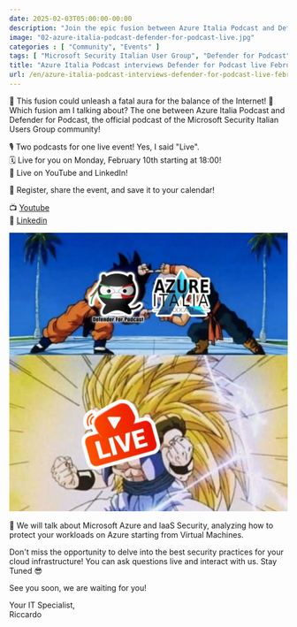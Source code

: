 ```yaml
---
date: 2025-02-03T05:00:00-00:00
description: "Join the epic fusion between Azure Italia Podcast and Defender for Podcast! 🎙️ Discover the best security practices for Microsoft Azure and IaaS in an unmissable live event on February 10th at 18:00 on YouTube and LinkedIn. 🔴 Register now and join the live stream!"
image: "02-azure-italia-podcast-defender-for-podcast-live.jpg"
categories : [ "Community", "Events" ]
tags: [ "Microsoft Security Italian User Group", "Defender for Podcast", "Azure Italia Podcast", "Community", "Event"]
title: "Azure Italia Podcast interviews Defender for Podcast live February 10, 2025"
url: /en/azure-italia-podcast-interviews-defender-for-podcast-live-february-10-2025
---
```

🚨 This fusion could unleash a fatal aura for the balance of the Internet! 🤣  
Which fusion am I talking about? The one between Azure Italia Podcast and Defender for Podcast, the official podcast of the Microsoft Security Italian Users Group community!

🎙️ Two podcasts for one live event! Yes, I said "Live".  
🗓️ Live for you on Monday, February 10th starting at 18:00!  
🔴 Live on YouTube and LinkedIn!

🔗 Register, share the event, and save it to your calendar!

📺 [Youtube](https://www.youtube.com/live/JpxAUaMTGRw)  
💼 [Linkedin](https://www.linkedin.com/events/azureitaliapodcastintervistadef7292081788040966144/)

![Fusion tra Azure Italia Podcast e Defender for Podcast](01-azure-italia-podcast-defender-for-podcast-live.jpg)

🔐 We will talk about Microsoft Azure and IaaS Security, analyzing how to protect your workloads on Azure starting from Virtual Machines.

Don't miss the opportunity to delve into the best security practices for your cloud infrastructure! You can ask questions live and interact with us. Stay Tuned 😎

See you soon, we are waiting for you!

Your IT Specialist,  
Riccardo
